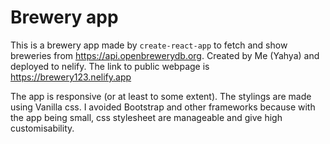 # Brewery app

This is a brewery app made by ```create-react-app``` to fetch and show breweries from https://api.openbrewerydb.org.
Created by Me (Yahya) and deployed to nelify. The link to public webpage is https://brewery123.nelify.app

The app is responsive (or at least to some extent). The stylings are made using Vanilla css. I avoided Bootstrap and other frameworks because 
with the app being small, css stylesheet are manageable and give high customisability.

